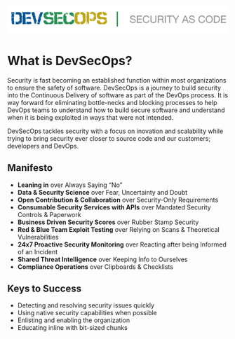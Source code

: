 ![DevSecOps](./_images/devsecops.png)
# What is DevSecOps?

Security is fast becoming an established function within most organizations to ensure the safety of software.  DevSecOps is a journey to build security into the Continuous Delivery of software as part of the DevOps process.  It is way forward for eliminating bottle-necks and blocking processes to help DevOps teams to understand how to build secure software and understand when it is being exploited in ways that were not intended.  

DevSecOps tackles security with a focus on inovation and scalability while trying to bring security ever closer to source code and our customers; developers and DevOps.  


## Manifesto

- **Leaning in** over Always Saying “No”
- **Data & Security Science** over Fear, Uncertainty and Doubt
- **Open Contribution & Collaboration** over Security-Only Requirements
- **Consumable Security Services with APIs** over Mandated Security Controls & Paperwork
- **Business Driven Security Scores** over Rubber Stamp Security
- **Red & Blue Team Exploit Testing** over Relying on Scans & Theoretical Vulnerabilities
- **24x7 Proactive Security Monitoring** over Reacting after being Informed of an Incident
- **Shared Threat Intelligence** over Keeping Info to Ourselves
- **Compliance Operations** over Clipboards & Checklists

## Keys to Success

- Detecting and resolving security issues quickly
- Using native security capabilities when possible
- Enlisting and enabling the organization
- Educating inline with bit-sized chunks
